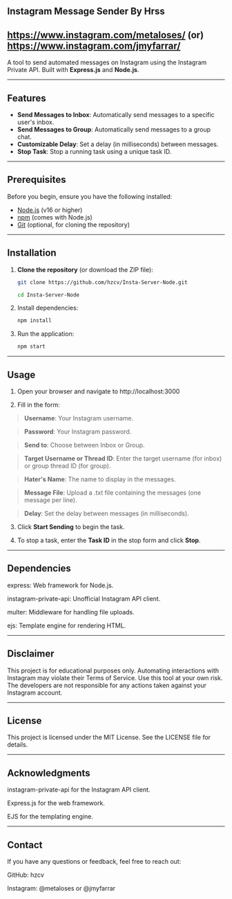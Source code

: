 ## Instagram Message Sender By Hrss ##
## https://www.instagram.com/metaloses/ (or) https://www.instagram.com/jmyfarrar/

A tool to send automated messages on Instagram using the Instagram Private API. Built with **Express.js** and **Node.js**.

 ---

## Features

- **Send Messages to Inbox**: Automatically send messages to a specific user's inbox.
- **Send Messages to Group**: Automatically send messages to a group chat.
- **Customizable Delay**: Set a delay (in milliseconds) between messages.
- **Stop Task**: Stop a running task using a unique task ID.

---

## Prerequisites

Before you begin, ensure you have the following installed:

- [Node.js](https://nodejs.org/) (v16 or higher)
- [npm](https://www.npmjs.com/) (comes with Node.js)
- [Git](https://git-scm.com/) (optional, for cloning the repository)

---

## Installation

1. **Clone the repository** (or download the ZIP file):

   ```bash
   git clone https://github.com/hzcv/Insta-Server-Node.git

   cd Insta-Server-Node

2. Install dependencies:

   ```bash
   npm install

3. Run the application:

   ```bash
   npm start

---

## Usage

1. Open your browser and navigate to http://localhost:3000

2. Fill in the form:

  > **Username**: Your Instagram username.

  > **Password**: Your Instagram password.

  > **Send to**: Choose between Inbox or Group.

  > **Target Username or Thread ID**: Enter the target username (for inbox) or group thread ID (for group).

  > **Hater's Name**: The name to display in the messages.

  > **Message File**: Upload a .txt file containing the messages (one message per line).

  > **Delay**: Set the delay between messages (in milliseconds).

3. Click **Start Sending** to begin the task.

4. To stop a task, enter the **Task ID** in the stop form and click **Stop**.

---

## Dependencies

express: Web framework for Node.js.

instagram-private-api: Unofficial Instagram API client.

multer: Middleware for handling file uploads.

ejs: Template engine for rendering HTML.

---

## Disclaimer
This project is for educational purposes only. Automating interactions with Instagram may violate their Terms of Service. Use this tool at your own risk. The developers are not responsible for any actions taken against your Instagram account.

---

## License
This project is licensed under the MIT License. See the LICENSE file for details.

---

## Acknowledgments

instagram-private-api for the Instagram API client.

Express.js for the web framework.

EJS for the templating engine.

---

## Contact

If you have any questions or feedback, feel free to reach out:

GitHub: hzcv

Instagram: @metaloses or @jmyfarrar

